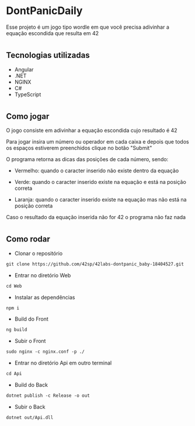 # DontPanicDaily

Esse projeto é um jogo tipo wordle em que você precisa adivinhar a equação escondida que resulta em 42
#
## Tecnologias utilizadas
- Angular
- .NET
- NGINX
- C#
- TypeScript
#

## Como jogar

O jogo consiste em adivinhar a equação escondida cujo resultado é 42

Para jogar insira um número ou operador em cada caixa
e depois que todos os espaços estiverem preenchidos clique no botão "Submit"

O programa retorna as dicas das posições de cada número, sendo:

- Vermelho: quando o caracter inserido não existe dentro da equação

- Verde: quando o caracter inserido existe na equação e está na posição correta

- Laranja: quando o caracter inserido existe na equação mas não está na posição correta

Caso o resultado da equação inserida não for 42 o programa não faz nada
#

## Como rodar

- Clonar o repositório
```txt
git clone https://github.com/42sp/42labs-dontpanic_baby-18404527.git
```
- Entrar no diretório Web
```txt
cd Web
```
- Instalar as dependências
```txt
npm i
```
- Build do Front
```txt
ng build
```
- Subir o Front
```txt
sudo nginx -c nginx.conf -p ./
```
- Entrar no diretório Api em outro terminal
```txt
cd Api
```
- Build do Back
```txt
dotnet publish -c Release -o out
```
- Subir o Back
```txt
dotnet out/Api.dll
```
